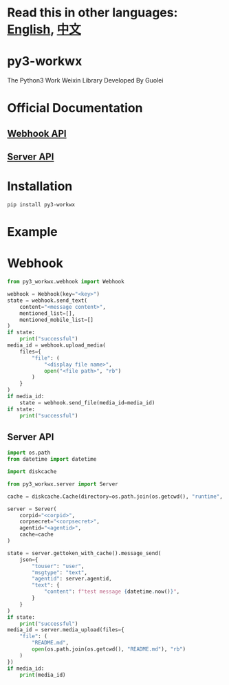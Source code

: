 # Read this in other languages: [English](https://github.com/guolei19850528/py3_workwx/blob/main/README.md), [中文](https://github.com/guolei19850528/py3_workwx/blob/main/README_zh.md)

# py3-workwx

The Python3 Work Weixin Library Developed By Guolei

# Official Documentation

## [Webhook API](https://developer.work.weixin.qq.com/document/path/91770)

## [Server API](https://developer.work.weixin.qq.com/document/path/90664)

# Installation

```shell
pip install py3-workwx
```

# Example

# Webhook

```python
from py3_workwx.webhook import Webhook

webhook = Webhook(key="<key>")
state = webhook.send_text(
    content="<message content>",
    mentioned_list=[],
    mentioned_mobile_list=[]
)
if state:
    print("successful")
media_id = webhook.upload_media(
    files={
        "file": (
            "<display file name>",
            open("<file path>", "rb")
        )
    }
)
if media_id:
    state = webhook.send_file(media_id=media_id)
if state:
    print("successful")
```

## Server API

```python
import os.path
from datetime import datetime

import diskcache

from py3_workwx.server import Server

cache = diskcache.Cache(directory=os.path.join(os.getcwd(), "runtime", "diskcache", "default"))

server = Server(
    corpid="<corpid>",
    corpsecret="<corpsecret>",
    agentid="<agentid>",
    cache=cache
)

state = server.gettoken_with_cache().message_send(
    json={
        "touser": "user",
        "msgtype": "text",
        "agentid": server.agentid,
        "text": {
            "content": f"test message {datetime.now()}",
        }
    }
)
if state:
    print("successful")
media_id = server.media_upload(files={
    "file": (
        "README.md",
        open(os.path.join(os.getcwd(), "README.md"), "rb")
    )
})
if media_id:
    print(media_id)
```